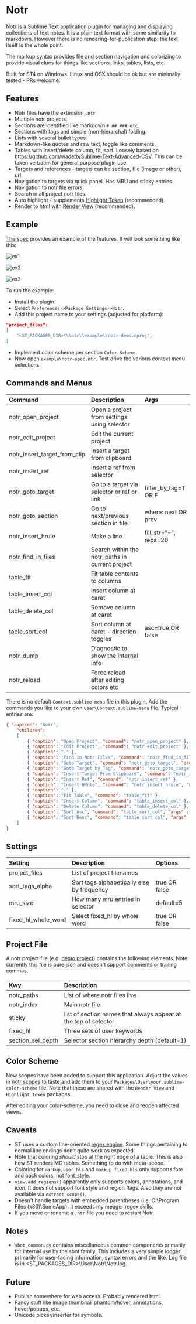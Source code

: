 # Notr

Notr is a Sublime Text application plugin for managing and displaying collections of text notes.
It is a plain text format with some similarity to markdown. However there is no rendering-for-publication
step: the text itself is the whole point.

The markup syntax provides file and section navigation and colorizing to provide visual clues for things like
sections, links, tables, lists, etc.

Built for ST4 on Windows. Linux and OSX should be ok but are minimally tested - PRs welcome.

## Features

- Notr files have the extension `.ntr`
- Multiple notr projects.
- Sections are identified like markdown `# ## ### etc`.
- Sections with tags and simple (non-hierarchal) folding.
- Lists with several bullet types.
- Markdown-like quotes and raw text, toggle like comments.
- Tables with insert/delete column, fit, sort. Loosely based on https://github.com/wadetb/Sublime-Text-Advanced-CSV.
  This can be taken verbatim for general purpose plugin use.
- Targets and references - targets can be section, file (image or other), url.
- Navigation to targets via quick panel. Has MRU and sticky entries.
- Navigation to notr file errors.
- Search in all project notr files.
- Auto highlight - supplements [Highlight Token](https://github.com/cepthomas/SbotHighlight) (recommended).
- Render to html with [Render View](https://github.com/cepthomas/SbotRender) (recommended).

## Example

[The spec](example/notr-spec.ntr) provides an example of the features. It will look something like this:

![ex1](example/ex1.jpg)

![ex2](example/ex2.jpg)

![ex3](example/ex3.jpg)

To run the example:
- Install the plugin.
- Select `Preferences->Package Settings->Notr`.
- Add this project name to your settings (adjusted for platform):
``` json
"project_files":
[
    "<ST_PACKAGES_DIR>\\Notr\\example\\notr-demo.nproj",
]
```
- Implement color scheme per section `Color Scheme`.
- Now open `example\notr-spec.ntr`. Test drive the various context menu selections.

## Commands and Menus

| Command                      | Description                                     | Args                     |
| :--------                    | :-------                                        | :--------                |
| notr_open_project            | Open a project from settings using selector     |                          |
| notr_edit_project            | Edit the current project                        |                          |
| notr_insert_target_from_clip | Insert a target from clipboard                  |                          |
| notr_insert_ref              | Insert a ref from selector                      |                          |
| notr_goto_target             | Go to a target via selector or ref or link      | filter_by_tag=T OR F     |
| notr_goto_section            | Go to next/previous section in file             | where: next OR prev      |
| notr_insert_hrule            | Make a line                                     | fill_str="=", reps=20    |
| notr_find_in_files           | Search within the notr_paths in current project |                          |
| table_fit                    | Fit table contents to columns                   |                          |
| table_insert_col             | Insert column at caret                          |                          |
| table_delete_col             | Remove column at caret                          |                          |
| table_sort_col               | Sort column at caret - direction toggles        | asc=true OR false        |
| notr_dump                    | Diagnostic to show the internal info            |                          |
| notr_reload                  | Force reload after editing colors etc           |                          |


There is no default `Context.sublime-menu` file in this plugin.
Add the commands you like to your own `User\Context.sublime-menu` file. Typical entries are:
``` json
{ "caption": "Notr",
    "children":
    [
        { "caption": "Open Project", "command": "notr_open_project" },
        { "caption": "Edit Project", "command": "notr_edit_project" },
        { "caption": "-" },
        { "caption": "Find in Notr Files", "command": "notr_find_in_files" },
        { "caption": "Goto Target", "command": "notr_goto_target", "args" : {"filter_by_tag" : false} },
        { "caption": "Goto Target by Tag", "command": "notr_goto_target", "args" : {"filter_by_tag" : true} },
        { "caption": "Insert Target From Clipboard", "command": "notr_insert_target_from_clip" },
        { "caption": "Insert Ref", "command": "notr_insert_ref" },
        { "caption": "Insert HRule", "command": "notr_insert_hrule", "args" : {"fill_str" : "=", "reps": 60} },
        { "caption": "-" },
        { "caption": "Fit Table", "command": "table_fit" },
        { "caption": "Insert Column", "command": "table_insert_col" },
        { "caption": "Delete Column", "command": "table_delete_col" },
        { "caption": "Sort Asc", "command": "table_sort_col", "args" : {"asc" : true} },
        { "caption": "Sort Desc", "command": "table_sort_col", "args" : {"asc" : false} },
    ]
}
```

## Settings

| Setting             | Description                                   | Options         |
| :--------           | :-------                                      | :------         |
| project_files       | List of project filenames                     |                 |
| sort_tags_alpha     | Sort tags alphabetically else by frequency    | true OR false   |
| mru_size            | How many mru entries in selector              | default=5       |
| fixed_hl_whole_word | Select fixed_hl by whole word                 | true OR false   |

## Project File

A notr project file (e.g. [demo project](example/notr-demo.nproj)) contains the following elements.
Note: currently this file is pure json and doesn't support comments or trailing commas.

| Kwy                 | Description                                                     |
| :--------           | :-------                                                        |
| notr_paths          | List of where notr files live                                   |
| notr_index          | Main notr file                                                  |
| sticky              | list of section names that always appear at the top of selector |
| fixed_hl            | Three sets of user keywords                                     |
| section_sel_depth   | Selector section hierarchy depth (default=1)                    |


## Color Scheme

New scopes have been added to support this application. Adjust the values in
[notr scopes](example/notr-scopes.sublime-color-scheme) to taste and add them
to your `Packages\User\your.sublime-color-scheme` file.
Note that these are shared with the `Render View` and `Highlight Token` packages.

After editing your color-scheme, you need to close and reopen affected views.

## Caveats

- ST uses a custom line-oriented [regex engine](https://www.sublimetext.com/docs/syntax.html). Some things pertaining to normal line endings don't quite work as expected.
- Note that coloring *should* stop at the right edge of a table. This is also how ST renders MD tables. Something to do with meta-scope.
- Coloring for `markup.user_hls` and `markup.fixed_hls` only supports fore and back colors, not font_style.
- `view.add_regions()` apparently only supports colors, annotations, and icon. It does not support font style and region flags.
  Also they are not available via `extract_scope()`.
- Doesn't handle targets with embedded parentheses (i.e. C:\Program Files (x86)\SomeApp). It exceeds my meager regex skills.
- If you move or rename a `.ntr` file you need to restart Notr.

## Notes

- `sbot_common.py` contains miscellaneous common components primarily for internal use by the sbot family.
  This includes a very simple logger primarily for user-facing information, syntax errors and the like.
  Log file is in <ST_PACKAGES_DIR>\User\Notr\Notr.log.


## Future

- Publish somewhere for web access. Probably rendered html.
- Fancy stuff like image thumbnail phantom/hover, annotations, hover/popups, etc.
- Unicode picker/inserter for symbols.
